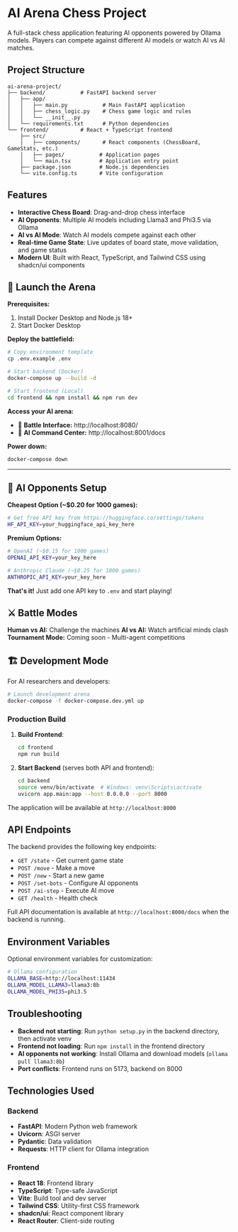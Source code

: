 # AI Arena Chess Project

A full-stack chess application featuring AI opponents powered by Ollama models. Players can compete against different AI models or watch AI vs AI matches.

## Project Structure

```
ai-arena-project/
├── backend/           # FastAPI backend server
│   ├── app/
│   │   ├── main.py           # Main FastAPI application
│   │   ├── chess_logic.py    # Chess game logic and rules
│   │   └── __init__.py
│   └── requirements.txt      # Python dependencies
└── frontend/          # React + TypeScript frontend
    ├── src/
    │   ├── components/       # React components (ChessBoard, GameStats, etc.)
    │   ├── pages/           # Application pages
    │   └── main.tsx         # Application entry point
    ├── package.json         # Node.js dependencies
    └── vite.config.ts       # Vite configuration
```

## Features

- **Interactive Chess Board**: Drag-and-drop chess interface
- **AI Opponents**: Multiple AI models including Llama3 and Phi3.5 via Ollama
- **AI vs AI Mode**: Watch AI models compete against each other
- **Real-time Game State**: Live updates of board state, move validation, and game status
- **Modern UI**: Built with React, TypeScript, and Tailwind CSS using shadcn/ui components

## 🚀 Launch the Arena

**Prerequisites:** 
1. Install Docker Desktop and Node.js 18+
2. Start Docker Desktop

**Deploy the battlefield:**
```bash
# Copy environment template
cp .env.example .env

# Start backend (Docker)
docker-compose up --build -d

# Start frontend (Local)
cd frontend && npm install && npm run dev
```

**Access your AI arena:**
- 🎯 **Battle Interface:** http://localhost:8080/
- 🧠 **AI Command Center:** http://localhost:8001/docs  

**Power down:**
```bash
docker-compose down
```

---

## 🤖 AI Opponents Setup

**Cheapest Option (~$0.20 for 1000 games):**
```bash
# Get free API key from https://huggingface.co/settings/tokens
HF_API_KEY=your_huggingface_api_key_here
```

**Premium Options:**
```bash
# OpenAI (~$0.15 for 1000 games) 
OPENAI_API_KEY=your_key_here

# Anthropic Claude (~$0.25 for 1000 games)
ANTHROPIC_API_KEY=your_key_here
```

**That's it!** Just add one API key to `.env` and start playing!

## ⚔️ Battle Modes

**Human vs AI:** Challenge the machines
**AI vs AI:** Watch artificial minds clash
**Tournament Mode:** Coming soon - Multi-agent competitions

## 🏗️ Development Mode

For AI researchers and developers:
```bash
# Launch development arena
docker-compose -f docker-compose.dev.yml up
```

### Production Build

1. **Build Frontend**:
   ```bash
   cd frontend
   npm run build
   ```

2. **Start Backend** (serves both API and frontend):
   ```bash
   cd backend
   source venv/bin/activate  # Windows: venv\Scripts\activate
   uvicorn app.main:app --host 0.0.0.0 --port 8000
   ```

The application will be available at `http://localhost:8000`

## API Endpoints

The backend provides the following key endpoints:

- `GET /state` - Get current game state
- `POST /move` - Make a move
- `POST /new` - Start a new game
- `POST /set-bots` - Configure AI opponents
- `POST /ai-step` - Execute AI move
- `GET /health` - Health check

Full API documentation is available at `http://localhost:8000/docs` when the backend is running.

## Environment Variables

Optional environment variables for customization:

```bash
# Ollama configuration
OLLAMA_BASE=http://localhost:11434
OLLAMA_MODEL_LLAMA3=llama3:8b
OLLAMA_MODEL_PHI35=phi3.5
```

## Troubleshooting

- **Backend not starting**: Run `python setup.py` in the backend directory, then activate venv
- **Frontend not loading**: Run `npm install` in the frontend directory
- **AI opponents not working**: Install Ollama and download models (`ollama pull llama3:8b`)
- **Port conflicts**: Frontend runs on 5173, backend on 8000

## Technologies Used

### Backend
- **FastAPI**: Modern Python web framework
- **Uvicorn**: ASGI server
- **Pydantic**: Data validation
- **Requests**: HTTP client for Ollama integration

### Frontend
- **React 18**: Frontend library
- **TypeScript**: Type-safe JavaScript
- **Vite**: Build tool and dev server
- **Tailwind CSS**: Utility-first CSS framework
- **shadcn/ui**: React component library
- **React Router**: Client-side routing